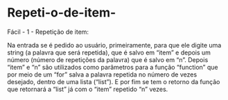 # Repeti-o-de-item-
Fácil - 1 - Repetição de item: 

Na entrada se é pedido ao usuário, primeiramente, para que ele digite uma string (a palavra que será repetida), que é salvo em “item” e depois um número (número de repetições da palavra) que é salvo em “n”. Depois “item” e “n” são utilizados como parâmetros para a função “function” que por meio de um “for” salva a palavra repetida no número de vezes desejado, dentro de uma lista (“list”). E por fim se tem o retorno da função que retornará a “list” já com o “item” repetido “n” vezes. 
